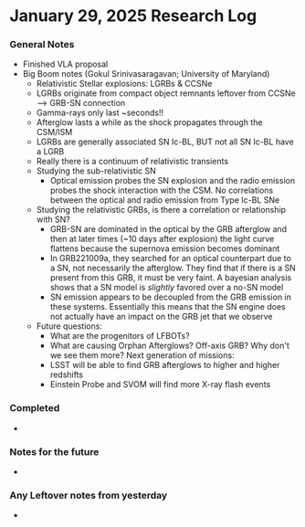# January 29, 2025 Research Log
### General Notes
* Finished VLA proposal
* Big Boom notes (Gokul Srinivasaragavan; University of Maryland)
  * Relativistic Stellar explosions: LGRBs & CCSNe
  * LGRBs originate from compact object remnants leftover from CCSNe --> GRB-SN connection
  * Gamma-rays only last ~seconds!!
  * Afterglow lasts a while as the shock propagates through the CSM/ISM
  * LGRBs are generally associated SN Ic-BL, BUT not all SN Ic-BL have a LGRB
  * Really there is a continuum of relativistic transients
  * Studying the sub-relativistic SN
	* Optical emission probes the SN explosion and the radio emission probes the shock interaction with the CSM. No correlations between the optical and radio emission from Type Ic-BL SNe
  * Studying the relativistic GRBs, is there a correlation or relationship with SN?
	* GRB-SN are dominated in the optical by the GRB afterglow and then at later times (~10 days after explosion) the light curve flattens because the supernova emission becomes dominant
	* In GRB221009a, they searched for an optical counterpart due to a SN, not necessarily the afterglow. They find that if there is a SN present from this GRB, it must be very faint. A bayesian analysis shows that a SN model is _slightly_ favored over a no-SN model
	* SN emission appears to be decoupled from the GRB emission in these systems. Essentially this means that the SN engine does not actually have an impact on the GRB jet that we observe
  * Future questions:
	* What are the progenitors of LFBOTs?
	* What are causing Orphan Afterglows? Off-axis GRB? Why don't we see them more?
  Next generation of missions:
	* LSST will be able to find GRB afterglows to higher and higher redshifts
	* Einstein Probe and SVOM will find more X-ray flash events

### Completed
* 

### Notes for the future
* 

### Any Leftover notes from yesterday
* 
